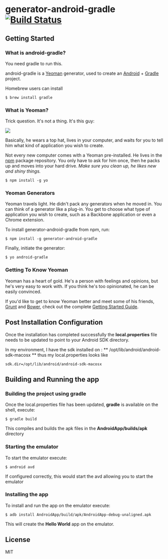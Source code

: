 # generator-android-gradle [![Build Status](https://secure.travis-ci.org/olakra/generator-android-gradle.png?branch=master)](https://travis-ci.org/olakra/generator-android-gradle)

## Getting Started

### What is android-gradle?

You need gradle to run this.

android-gradle is a [Yeoman](http://yeoman.io) generator, used to create an [Android](http://developer.android.com) + [Gradle](http://www.gradle.org/) project.

Homebrew users can install 

```
$ brew install gradle
```

### What is Yeoman?

Trick question. It's not a thing. It's this guy:

![](http://i.imgur.com/JHaAlBJ.png)

Basically, he wears a top hat, lives in your computer, and waits for you to tell him what kind of application you wish to create.

Not every new computer comes with a Yeoman pre-installed. He lives in the [npm](https://npmjs.org) package repository. You only have to ask for him once, then he packs up and moves into your hard drive. *Make sure you clean up, he likes new and shiny things.*

```
$ npm install -g yo
```

### Yeoman Generators

Yeoman travels light. He didn't pack any generators when he moved in. You can think of a generator like a plug-in. You get to choose what type of application you wish to create, such as a Backbone application or even a Chrome extension.

To install generator-android-gradle from npm, run:

```
$ npm install -g generator-android-gradle
```

Finally, initiate the generator:

```
$ yo android-gradle
```

### Getting To Know Yeoman

Yeoman has a heart of gold. He's a person with feelings and opinions, but he's very easy to work with. If you think he's too opinionated, he can be easily convinced.

If you'd like to get to know Yeoman better and meet some of his friends, [Grunt](http://gruntjs.com) and [Bower](http://bower.io), check out the complete [Getting Started Guide](https://github.com/yeoman/yeoman/wiki/Getting-Started).

## Post Installation Configuration

Once the installation has completed successfully the **local.properties** file needs to be updated to point to your Android SDK directory.

In my environment, I have the sdk installed on : ** /opt/lib/android/android-sdk-macosx **
thus my local.properties looks like

```
sdk.dir=/opt/lib/android/android-sdk-macosx
```

## Building and Running the app

### Building the project using gradle

Once the local.properties file has been updated, **gradle** is available on the shell, execute:

```
$ gradle build
```
This compiles and builds the apk files in the **AndroidApp/builds/apk** directory

### Starting the emulator

To start the emulator execute: 

```
$ android avd
```
If configured correctly, this would start the avd allowing you to start the emulator

### Installing the app

To install and run the app on the emulator execute: 

```
$ adb install AndroidApp/build/apk/AndroidApp-debug-unaligned.apk
```

This will create the **Hello World** app on the emulator. 

## License

MIT

